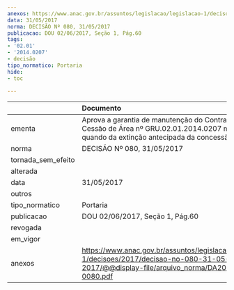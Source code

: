 ```yaml
---
anexos: https://www.anac.gov.br/assuntos/legislacao/legislacao-1/decisoes/2017/decisao-no-080-31-05-2017/@@display-file/arquivo_norma/DA2017-0080.pdf
data: 31/05/2017
norma: DECISÃO Nº 080, 31/05/2017
publicacao: DOU 02/06/2017, Seção 1, Pág.60
tags:
- '02.01'
- '2014.0207'
- decisão
tipo_normatico: Portaria
hide: 
- toc 
 
---
```


|                    | Documento                                                                                                                                      |
|:-------------------|:-----------------------------------------------------------------------------------------------------------------------------------------------|
| ementa             | Aprova a garantia de manutenção do Contrato Atípico de Cessão de Área nº GRU.02.01.2014.0207 mesmo quando da extinção antecipada da concessão. |
| norma              | DECISÃO Nº 080, 31/05/2017                                                                                                                     |
| tornada_sem_efeito |                                                                                                                                                |
| alterada           |                                                                                                                                                |
| data               | 31/05/2017                                                                                                                                     |
| outros             |                                                                                                                                                |
| tipo_normatico     | Portaria                                                                                                                                       |
| publicacao         | DOU 02/06/2017, Seção 1, Pág.60                                                                                                                |
| revogada           |                                                                                                                                                |
| em_vigor           |                                                                                                                                                |
| anexos             | https://www.anac.gov.br/assuntos/legislacao/legislacao-1/decisoes/2017/decisao-no-080-31-05-2017/@@display-file/arquivo_norma/DA2017-0080.pdf  |
